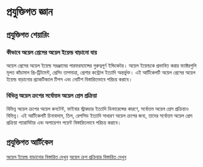 # প্রযুক্তিগত জ্ঞান

## প্রযুক্তিগত শেয়ারিং

### কীভাবে অয়েল প্রেসের অয়েল ইয়েল্ড বাড়ানো যায়

অয়েল প্রেসের অয়েল ইয়েল্ড সরঞ্জামের পারফরম্যান্সের গুরুত্বপূর্ণ ইন্ডিকেটর। অয়েল ইয়েল্ডকে প্রভাবিত করার ফ্যাক্টরগুলি মূলত কাঁচামাল প্রি-ট্রিটমেন্ট, প্রেসিং তাপমাত্রা, প্রেশার কন্ট্রোল ইত্যাদি অন্তর্ভুক্ত। এই আর্টিকেলটি অয়েল প্রেসের অয়েল ইয়েল্ড বাড়ানোর প্র্যাকটিক্যাল টিপস এবং নোটিশ বিস্তারিতভাবে পরিচয় করাবে।

### বিভিন্ন অয়েল ক্রপের সর্বোত্তম অয়েল প্রেস প্রক্রিয়া

বিভিন্ন অয়েল ক্রপের অয়েল কনটেন্ট, ফাইবার স্ট্রাকচার ইত্যাদি ডিফারেন্সের কারণে, সর্বোত্তম অয়েল প্রেস প্রক্রিয়াও বিভিন্ন। এই আর্টিকেলটি চিনাবাদাম, তিল, রেপসিড ইত্যাদি সাধারণ অয়েল ক্রপের জন্য, তাদের সর্বোত্তম অয়েল প্রেস প্রক্রিয়া প্যারামিটার এবং অপারেশন পয়েন্ট বিস্তারিতভাবে পরিচয় করাবে।

## প্রযুক্তিগত আর্টিকেল

[অয়েল ইয়েল্ড বাড়ানোর বিস্তারিত দেখুন](./improve-oil-yield)
[অয়েল ক্রপ প্রক্রিয়ার বিস্তারিত দেখুন](./oil-crops-process)